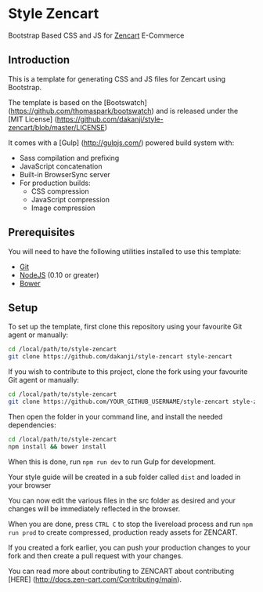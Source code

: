 # Style Zencart
Bootstrap Based CSS and JS for [Zencart](http://http://www.zen-cart.com) E-Commerce

## Introduction

This is a template for generating CSS and JS files for Zencart using Bootstrap.

The template is based on the [Bootswatch] (https://github.com/thomaspark/bootswatch) and is released under the [MIT License] (https://github.com/dakanji/style-zencart/blob/master/LICENSE)

It comes with a [Gulp] (http://gulpjs.com/) powered build system with:
- Sass compilation and prefixing
- JavaScript concatenation
- Built-in BrowserSync server
- For production builds:
  - CSS compression
  - JavaScript compression
  - Image compression

## Prerequisites

You will need to have the following utilities installed to use this template:

- [Git](https://git-scm.com/)
- [NodeJS](https://nodejs.org/en/) (0.10 or greater)
- [Bower](https://bower.io/)

## Setup

To set up the template, first clone this repository using your favourite Git agent or manually:

```bash
cd /local/path/to/style-zencart
git clone https://github.com/dakanji/style-zencart style-zencart
```

If you wish to contribute to this project, clone the fork using your favourite Git agent or manually:

```bash
cd /local/path/to/style-zencart
git clone https://github.com/YOUR_GITHUB_USERNAME/style-zencart style-zencart
```



Then open the folder in your command line, and install the needed dependencies:

```bash
cd /local/path/to/style-zencart
npm install && bower install
```

When this is done, run `npm run dev` to run Gulp for development. 

Your style guide will be created in a sub folder called `dist` and loaded in your browser

You can now edit the various files in the src folder as desired and your changes will be immediately reflected in the browser. 

When you are done, press `CTRL C` to stop the livereload process and run `npm run prod` to create compressed, production ready assets for ZENCART.

If you created a fork earlier, you can push your production changes to your fork and then create a pull request with your changes. 

You can read more about contributing to ZENCART about contributing [HERE] (http://docs.zen-cart.com/Contributing/main).

